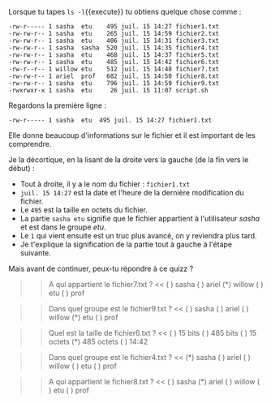 Lorsque tu tapes `ls -l`{{execute}} tu obtiens quelque chose comme :

```
-rw-r----- 1 sasha  etu    495 juil. 15 14:27 fichier1.txt
-rw-rw-r-- 1 sasha  etu    265 juil. 15 14:59 fichier2.txt
-rw-rw-r-- 1 sasha  etu    406 juil. 15 14:31 fichier3.txt
-rw-rw-r-- 1 sasha  sasha  520 juil. 15 14:35 fichier4.txt
-rw-rw-r-- 1 sasha  etu    468 juil. 15 14:37 fichier5.txt
-rw-rw-r-- 1 sasha  etu    485 juil. 15 14:42 fichier6.txt
-rw-r--r-- 1 willow etu    512 juil. 15 14:48 fichier7.txt
-rw-rw-r-- 1 ariel  prof   682 juil. 15 14:50 fichier8.txt
-rw-rw-r-- 1 sasha  etu    796 juil. 15 14:59 fichier9.txt
-rwxrwxr-x 1 sasha  etu     26 juil. 15 11:07 script.sh
```

Regardons la première ligne :

`-rw-r----- 1 sasha  etu  495 juil. 15 14:27 fichier1.txt` 

Elle donne beaucoup d'informations sur le fichier et il est important de les comprendre.

Je la décortique, en la lisant de la droite vers la gauche (de la fin vers le début) :

* Tout à droite, il y a le nom du fichier : `fichier1.txt`
* `juil. 15 14:27` est la date et l'heure de la dernière modification du fichier.
* Le `495` est la taille en octets du fichier.
* La partie `sasha etu` signifie que le fichier appartient à l'utilisateur *sasha* et est dans le groupe *etu*.
* Le `1` qui vient ensuite est un truc plus avancé, on y reviendra plus tard.
* Je t'explique la signification de la partie tout à gauche à l'étape suivante.

Mais avant de continuer, peux-tu répondre à ce quizz ?

>> A qui appartient le fichier7.txt ? <<
( ) sasha
( ) ariel
(*) willow
( ) etu
( ) prof

>> Dans quel groupe est le fichier9.txt ? <<
( ) sasha
( ) ariel
( ) willow
(*) etu
( ) prof

>> Quel est la taille de fichier6.txt ? <<
( ) 15 bits
( ) 485 bits
( ) 15 octets
(*) 485 octets
( ) 14:42

>> Dans quel groupe est le fichier4.txt ? <<
(*) sasha
( ) ariel
( ) willow
( ) etu
( ) prof

>> A qui appartient le fichier8.txt ? <<
( ) sasha
(*) ariel
( ) willow
( ) etu
( ) prof
